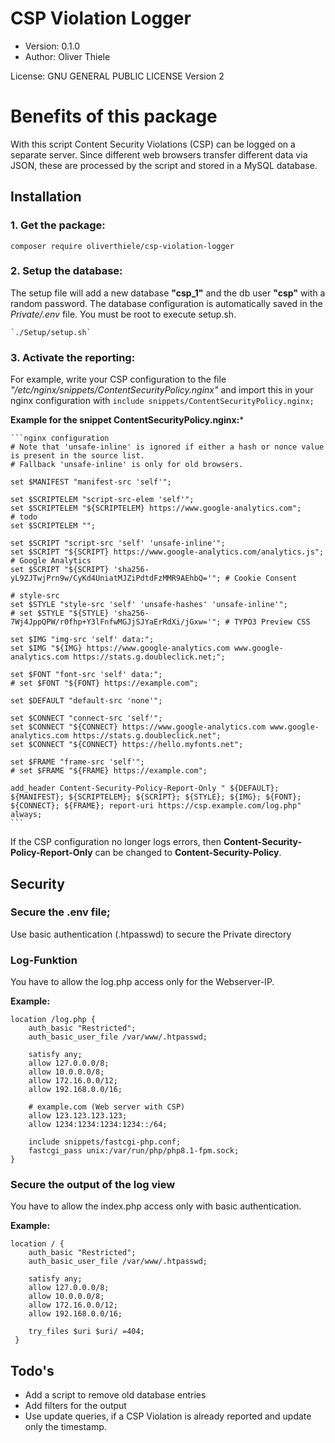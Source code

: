# CSP Violation Logger

* Version: 0.1.0
* Author: Oliver Thiele

License: GNU GENERAL PUBLIC LICENSE Version 2

# Benefits of this package

With this script Content Security Violations (CSP) can be logged on a separate server.
Since different web browsers transfer different data via JSON,
these are processed by the script and stored in a MySQL database.

## Installation

### 1. Get the package:

`composer require oliverthiele/csp-violation-logger`

### 2. Setup the database:

The setup file will add a new database **"csp_1"** and the db user **"csp"** with a random password.
The database configuration is automatically saved in the *Private/.env* file.
You must be root to execute setup.sh.

    `./Setup/setup.sh`

### 3.  Activate the reporting:

For example, write your CSP configuration to the file *"/etc/nginx/snippets/ContentSecurityPolicy.nginx"* and
import this in your nginx configuration with `include snippets/ContentSecurityPolicy.nginx;`

**Example for the snippet ContentSecurityPolicy.nginx:***

    ```nginx configuration
    # Note that 'unsafe-inline' is ignored if either a hash or nonce value is present in the source list.
    # Fallback 'unsafe-inline' is only for old browsers.

    set $MANIFEST "manifest-src 'self'";

    set $SCRIPTELEM "script-src-elem 'self'";
    set $SCRIPTELEM "${SCRIPTELEM} https://www.google-analytics.com";
    # todo
    set $SCRIPTELEM "";

    set $SCRIPT "script-src 'self' 'unsafe-inline'";
    set $SCRIPT "${SCRIPT} https://www.google-analytics.com/analytics.js"; # Google Analytics
    set $SCRIPT "${SCRIPT} 'sha256-yL9ZJTwjPrn9w/CyKd4UniatMJZiPdtdFzMMR9AEhbQ='"; # Cookie Consent

    # style-src
    set $STYLE "style-src 'self' 'unsafe-hashes' 'unsafe-inline'";
    # set $STYLE "${STYLE} 'sha256-7Wj4JppQPW/r0fhp+Y3lFnfwMGJjSJYaErRdXi/jGxw='"; # TYPO3 Preview CSS

    set $IMG "img-src 'self' data:";
    set $IMG "${IMG} https://www.google-analytics.com www.google-analytics.com https://stats.g.doubleclick.net;";

    set $FONT "font-src 'self' data:";
    # set $FONT "${FONT} https://example.com";

    set $DEFAULT "default-src 'none'";

    set $CONNECT "connect-src 'self'";
    set $CONNECT "${CONNECT} https://www.google-analytics.com www.google-analytics.com https://stats.g.doubleclick.net";
    set $CONNECT "${CONNECT} https://hello.myfonts.net";

    set $FRAME "frame-src 'self'";
    # set $FRAME "${FRAME} https://example.com";

    add_header Content-Security-Policy-Report-Only " ${DEFAULT}; ${MANIFEST}; ${SCRIPTELEM}; ${SCRIPT}; ${STYLE}; ${IMG}; ${FONT}; ${CONNECT}; ${FRAME}; report-uri https://csp.example.com/log.php" always;
    ```


If the CSP configuration no longer logs errors, then
**Content-Security-Policy-Report-Only** can be changed to **Content-Security-Policy**.

## Security

### Secure the .env file;

Use basic authentication (.htpasswd) to secure the Private directory

### Log-Funktion

You have to allow the log.php access only for the Webserver-IP.

**Example:**

```nginx configuration
location /log.php {
    auth_basic "Restricted";
    auth_basic_user_file /var/www/.htpasswd;

    satisfy any;
    allow 127.0.0.0/8;
    allow 10.0.0.0/8;
    allow 172.16.0.0/12;
    allow 192.168.0.0/16;

    # example.com (Web server with CSP)
    allow 123.123.123.123;
    allow 1234:1234:1234:1234::/64;

    include snippets/fastcgi-php.conf;
    fastcgi_pass unix:/var/run/php/php8.1-fpm.sock;
}
```

### Secure the output of the log view

You have to allow the index.php access only with basic authentication.

**Example:**

```nginx configuration
location / {
    auth_basic "Restricted";
    auth_basic_user_file /var/www/.htpasswd;

    satisfy any;
    allow 127.0.0.0/8;
    allow 10.0.0.0/8;
    allow 172.16.0.0/12;
    allow 192.168.0.0/16;

    try_files $uri $uri/ =404;
 }
```

## Todo's

* Add a script to remove old database entries
* Add filters for the output
* Use update queries, if a CSP Violation is already reported and update only the timestamp.
